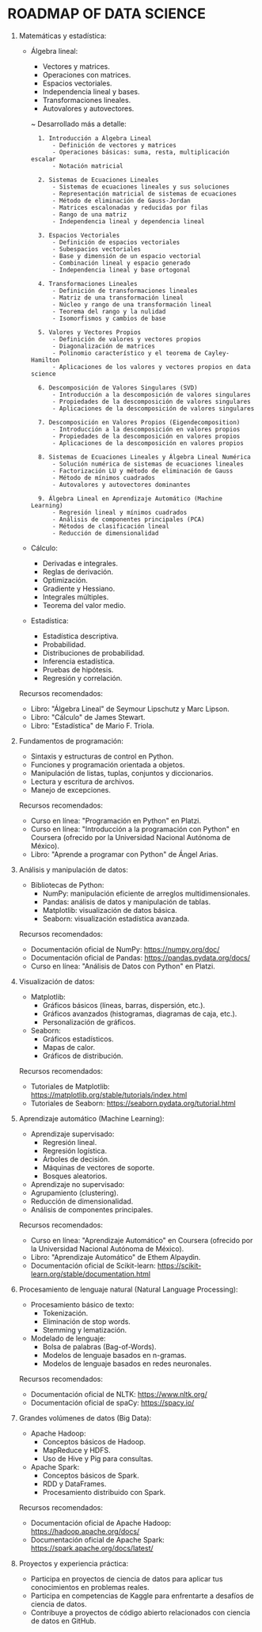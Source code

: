 # ROADMAP OF DATA SCIENCE

1. Matemáticas y estadística:
    - Álgebra lineal:
        - Vectores y matrices.
        - Operaciones con matrices.
        - Espacios vectoriales.
        - Independencia lineal y bases.
        - Transformaciones lineales.
        - Autovalores y autovectores.

        ~ Desarrollado más a detalle:

            1. Introducción a Álgebra Lineal
                - Definición de vectores y matrices
                - Operaciones básicas: suma, resta, multiplicación escalar
                - Notación matricial

            2. Sistemas de Ecuaciones Lineales
                - Sistemas de ecuaciones lineales y sus soluciones
                - Representación matricial de sistemas de ecuaciones
                - Método de eliminación de Gauss-Jordan
                - Matrices escalonadas y reducidas por filas
                - Rango de una matriz
                - Independencia lineal y dependencia lineal

            3. Espacios Vectoriales
                - Definición de espacios vectoriales
                - Subespacios vectoriales
                - Base y dimensión de un espacio vectorial
                - Combinación lineal y espacio generado
                - Independencia lineal y base ortogonal

            4. Transformaciones Lineales
                - Definición de transformaciones lineales
                - Matriz de una transformación lineal
                - Núcleo y rango de una transformación lineal
                - Teorema del rango y la nulidad
                - Isomorfismos y cambios de base

            5. Valores y Vectores Propios
                - Definición de valores y vectores propios
                - Diagonalización de matrices
                - Polinomio característico y el teorema de Cayley-Hamilton
                - Aplicaciones de los valores y vectores propios en data science

            6. Descomposición de Valores Singulares (SVD)
                - Introducción a la descomposición de valores singulares
                - Propiedades de la descomposición de valores singulares
                - Aplicaciones de la descomposición de valores singulares

            7. Descomposición en Valores Propios (Eigendecomposition)
                - Introducción a la descomposición en valores propios
                - Propiedades de la descomposición en valores propios
                - Aplicaciones de la descomposición en valores propios

            8. Sistemas de Ecuaciones Lineales y Álgebra Lineal Numérica
                - Solución numérica de sistemas de ecuaciones lineales
                - Factorización LU y método de eliminación de Gauss
                - Método de mínimos cuadrados
                - Autovalores y autovectores dominantes

            9. Álgebra Lineal en Aprendizaje Automático (Machine Learning)
                - Regresión lineal y mínimos cuadrados
                - Análisis de componentes principales (PCA)
                - Métodos de clasificación lineal
                - Reducción de dimensionalidad
    - Cálculo:
        - Derivadas e integrales.
        - Reglas de derivación.
        - Optimización.
        - Gradiente y Hessiano.
        - Integrales múltiples.
        - Teorema del valor medio.
    - Estadística:
        - Estadística descriptiva.
        - Probabilidad.
        - Distribuciones de probabilidad.
        - Inferencia estadística.
        - Pruebas de hipótesis.
        - Regresión y correlación.
    
    Recursos recomendados:
    
    - Libro: "Álgebra Lineal" de Seymour Lipschutz y Marc Lipson.
    - Libro: "Cálculo" de James Stewart.
    - Libro: "Estadística" de Mario F. Triola.
2. Fundamentos de programación:
    - Sintaxis y estructuras de control en Python.
    - Funciones y programación orientada a objetos.
    - Manipulación de listas, tuplas, conjuntos y diccionarios.
    - Lectura y escritura de archivos.
    - Manejo de excepciones.
    
    Recursos recomendados:
    
    - Curso en línea: "Programación en Python" en Platzi.
    - Curso en línea: "Introducción a la programación con Python" en Coursera (ofrecido por la Universidad Nacional Autónoma de México).
    - Libro: "Aprende a programar con Python" de Ángel Arias.
3. Análisis y manipulación de datos:
    - Bibliotecas de Python:
        - NumPy: manipulación eficiente de arreglos multidimensionales.
        - Pandas: análisis de datos y manipulación de tablas.
        - Matplotlib: visualización de datos básica.
        - Seaborn: visualización estadística avanzada.
    
    Recursos recomendados:
    
    - Documentación oficial de NumPy: https://numpy.org/doc/
    - Documentación oficial de Pandas: https://pandas.pydata.org/docs/
    - Curso en línea: "Análisis de Datos con Python" en Platzi.
4. Visualización de datos:
    - Matplotlib:
        - Gráficos básicos (líneas, barras, dispersión, etc.).
        - Gráficos avanzados (histogramas, diagramas de caja, etc.).
        - Personalización de gráficos.
    - Seaborn:
        - Gráficos estadísticos.
        - Mapas de calor.
        - Gráficos de distribución.
    
    Recursos recomendados:
    
    - Tutoriales de Matplotlib: https://matplotlib.org/stable/tutorials/index.html
    - Tutoriales de Seaborn: https://seaborn.pydata.org/tutorial.html
5. Aprendizaje automático (Machine Learning):
    - Aprendizaje supervisado:
        - Regresión lineal.
        - Regresión logística.
        - Árboles de decisión.
        - Máquinas de vectores de soporte.
        - Bosques aleatorios.
    - Aprendizaje no supervisado:
    - Agrupamiento (clustering).
    - Reducción de dimensionalidad.
    - Análisis de componentes principales.
    
    Recursos recomendados:
    
    - Curso en línea: "Aprendizaje Automático" en Coursera (ofrecido por la Universidad Nacional Autónoma de México).
    - Libro: "Aprendizaje Automático" de Ethem Alpaydin.
    - Documentación oficial de Scikit-learn: https://scikit-learn.org/stable/documentation.html
6. Procesamiento de lenguaje natural (Natural Language Processing):
    - Procesamiento básico de texto:
        - Tokenización.
        - Eliminación de stop words.
        - Stemming y lematización.
    - Modelado de lenguaje:
        - Bolsa de palabras (Bag-of-Words).
        - Modelos de lenguaje basados en n-gramas.
        - Modelos de lenguaje basados en redes neuronales.
    
    Recursos recomendados:
    
    - Documentación oficial de NLTK: https://www.nltk.org/
    - Documentación oficial de spaCy: https://spacy.io/
7. Grandes volúmenes de datos (Big Data):
    - Apache Hadoop:
        - Conceptos básicos de Hadoop.
        - MapReduce y HDFS.
        - Uso de Hive y Pig para consultas.
    - Apache Spark:
        - Conceptos básicos de Spark.
        - RDD y DataFrames.
        - Procesamiento distribuido con Spark.
    
    Recursos recomendados:
    
    - Documentación oficial de Apache Hadoop: https://hadoop.apache.org/docs/
    - Documentación oficial de Apache Spark: https://spark.apache.org/docs/latest/
8. Proyectos y experiencia práctica:
    - Participa en proyectos de ciencia de datos para aplicar tus conocimientos en problemas reales.
    - Participa en competencias de Kaggle para enfrentarte a desafíos de ciencia de datos.
    - Contribuye a proyectos de código abierto relacionados con ciencia de datos en GitHub.